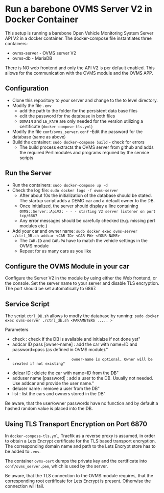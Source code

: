 Run a barebone OVMS Server V2 in Docker Container
=================================================

This setup is running a barebone Open Vehicle Monitoring System Server API V2 in a docker container.
The docker-compose file instantiates three containers: 
- ovms-server - OVMS server V2
- ovms-db - MariaDB

There is NO web frontend and only the API V2 is per default enabled. This allows for the communication with the OVMS module and the OVMS APP.

Configuration
-------------
- Clone this repository to your server and change to the to level directory.
- Modify the file `.env`
  - add the path to the folder for the persistent data base files
  - edit the password for the database in both files
  - `DOMAIN` and `LE_PATH` are only needed for the version utilizing a certificate (`docker-compose-tls.yml`)
- Modify the file `conf/ovms_server.conf`
  -Edit the password for the database (same as above)
- Build the container: `sudo docker-compose build` - check for errors
  - The build process extracts the OVMS server from github and adds the required Perl modules and programs required by the service scripts

Run the Server
--------------
- Run the containers: `sudo docker-compose up -d` 
- Check the log file: `sudo docker logs -f ovms-server`
  - After about 10s the initialization of the database should be stated. The startup script adds a DEMO car and a default owner to the DB.
  - Once initialized, the server should display a line containing `OVMS::Server::ApiV2: - - - starting V2 server listener on port tcp/6867`
  - Any error messages should be carefully checked (e.g. missing perl modules etc.)
- Add your car and owner name: `sudo docker exec ovms-server ./ctrl_DB.sh addcar <CAR-ID> <CAR-PW> <YOUR-NAME>`
  - The `CAR-ID` and `CAR-PW` have to match the vehicle settings in the OVMS module
  - Repeat for as many cars as you like

Configure the OVMS Module in your car
-------------------------------------
Configure the Server V2 in the module by using either the Web frontend, or the console.
Set the server name to your server and disable TLS encryption. The port should be set automatically to 6867.

Service Script
--------------
The script `ctrl_DB.sh` allows to modfy the database by running: `sudo docker exec ovms-server ./ctrl_db.sh <PARAMETERS ..... >`

Parameters
 -  check                       : check if the DB is available and initialze if not done yet"
 -  addcar ID pass [owner-name] : add the car with name=ID and password=pass (as defined in OVMS module)." 
 -                                owner-name is optional. Owner will be created if not existing"
 -  delcar ID                   : delete the car with name=ID from the DB"
 -  adduser name [password]     : add a user to the DB. Usually not needed. Use addcar and provide the user name."
 -  deluser name                : remove a user from the DB"
 -  list                        : list the cars and owners stored in the DB"  

Be aware, that the user/owner passwords have no function and by default a hashed random value is placed into the DB. 


Using TLS Transport Encryption on Port 6870
-------------------------------------------
In `docker-compose-tls.yml`, Traefik as  a reverse proxy is assumed, in order to obtain a Lets Encrypt certificate for the TLS based transport encryption. 
The corresponding domain name and path to the Lets Encrypt store has to be added to `.env`. 

The container `ovms-cert` dumps the private key and the certificate into `conf/ovms_server.pem`, which is used by the server.

Be aware, that the TLS connection to the OVMS module requires, that the corresponding root certificate for Lets Encrypt is present. Otherwise the connection will fail.
